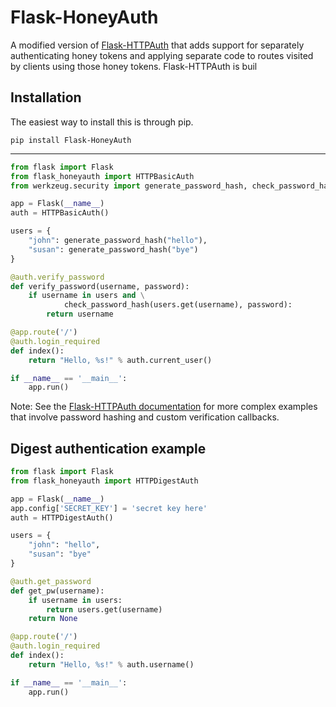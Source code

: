 Flask-HoneyAuth
==============

A modified version of [Flask-HTTPAuth](https://github.com/miguelgrinberg/Flask-HTTPAuth) that adds support for  separately authenticating honey tokens and applying separate code to routes visited by clients using those honey tokens. Flask-HTTPAuth is buil

Installation
------------
The easiest way to install this is through pip.
```
pip install Flask-HoneyAuth
```

----------------------------

```python
from flask import Flask
from flask_honeyauth import HTTPBasicAuth
from werkzeug.security import generate_password_hash, check_password_hash

app = Flask(__name__)
auth = HTTPBasicAuth()

users = {
    "john": generate_password_hash("hello"),
    "susan": generate_password_hash("bye")
}

@auth.verify_password
def verify_password(username, password):
    if username in users and \
            check_password_hash(users.get(username), password):
        return username

@app.route('/')
@auth.login_required
def index():
    return "Hello, %s!" % auth.current_user()

if __name__ == '__main__':
    app.run()
```

Note: See the [Flask-HTTPAuth documentation](http://pythonhosted.org/Flask-HTTPAuth) for more complex examples that involve password hashing and custom verification callbacks.

Digest authentication example
-----------------------------

```python
from flask import Flask
from flask_honeyauth import HTTPDigestAuth

app = Flask(__name__)
app.config['SECRET_KEY'] = 'secret key here'
auth = HTTPDigestAuth()

users = {
    "john": "hello",
    "susan": "bye"
}

@auth.get_password
def get_pw(username):
    if username in users:
        return users.get(username)
    return None

@app.route('/')
@auth.login_required
def index():
    return "Hello, %s!" % auth.username()

if __name__ == '__main__':
    app.run()
```
